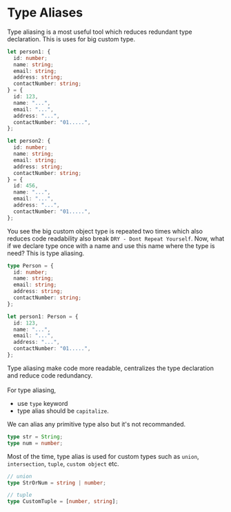 # Type Aliases

Type aliasing is a most useful tool which reduces redundant type declaration. This is uses for big custom type.

```ts
let person1: {
  id: number;
  name: string;
  email: string;
  address: string;
  contactNumber: string;
} = {
  id: 123,
  name: "...",
  email: "...",
  address: "...",
  contactNumber: "01.....",
};

let person2: {
  id: number;
  name: string;
  email: string;
  address: string;
  contactNumber: string;
} = {
  id: 456,
  name: "...",
  email: "...",
  address: "...",
  contactNumber: "01.....",
};
```

You see the big custom object type is repeated two times which also reduces code readability also break `DRY - Dont Repeat Yourself`.
Now, what if we declare type once with a name and use this name where the type is need? This is type aliasing.

```ts
type Person = {
  id: number;
  name: string;
  email: string;
  address: string;
  contactNumber: string;
};

let person1: Person = {
  id: 123,
  name: "...",
  email: "...",
  address: "...",
  contactNumber: "01.....",
};
```

Type aliasing make code more readable, centralizes the type declaration and reduce code redundancy.<br><br>
For type aliasing,

- use `type` keyword
- type alias should be `capitalize`.

We can alias any primitive type also but it's not recommanded.

```ts
type str = String;
type num = number;
```

Most of the time, type alias is used for custom types such as `union`, `intersection`, `tuple`, `custom object` etc.

```ts
// union
type StrOrNum = string | number;

// tuple
type CustomTuple = [number, string];
```

